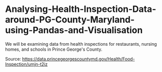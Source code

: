 # Analysing-Health-Inspection-Data-around-PG-County-Maryland-using-Pandas-and-Visualisation

We will be examining data from health inspections for restaurants, nursing homes, and schools in Prince George's County.

Source: https://data.princegeorgescountymd.gov/Health/Food-Inspection/umjn-t2iz
